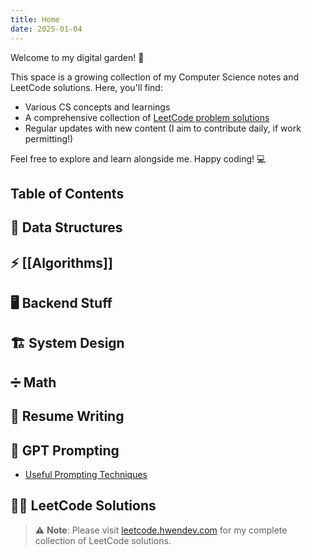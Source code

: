 ```yaml
---
title: Home
date: 2025-01-04
---
```


Welcome to my digital garden! 🌱

This space is a growing collection of my Computer Science notes and LeetCode solutions. Here, you'll find:

- Various CS concepts and learnings
- A comprehensive collection of [LeetCode problem solutions](https://www.leetcode.hwendev.com/)
- Regular updates with new content (I aim to contribute daily, if work permitting!)

Feel free to explore and learn alongside me. Happy coding! 💻

## Table of Contents

## 🧠 Data Structures

## ⚡ [[Algorithms]]

## 🖥️ Backend Stuff

## 🏗️ System Design

## ➗ Math

## 📝 Resume Writing

## 🤖 GPT Prompting

- [Useful Prompting Techniques](./GPT%20Prompting/Useful%20Prompting%20Techniques.md)

## 👨‍💻 LeetCode Solutions

> ⚠️ **Note**: Please visit [leetcode.hwendev.com](https://www.leetcode.hwendev.com/) for my complete collection of LeetCode solutions.
